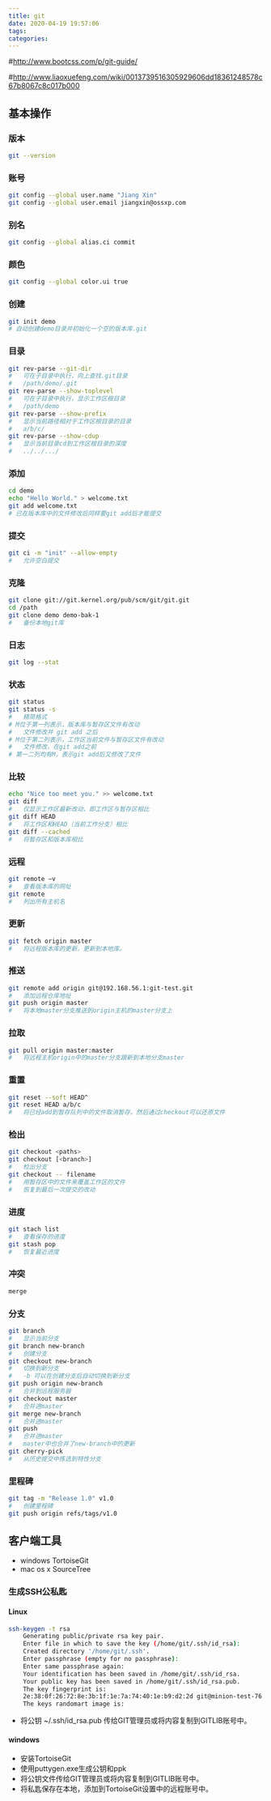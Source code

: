 ```yaml
---
title: git
date: 2020-04-19 19:57:06
tags:
categories:
---
```

#http://www.bootcss.com/p/git-guide/

#http://www.liaoxuefeng.com/wiki/0013739516305929606dd18361248578c67b8067c8c017b000
## 基本操作


###   版本
```bash
git --version
```



###   账号
```bash
git config --global user.name "Jiang Xin"
git config --global user.email jiangxin@ossxp.com
```



###   别名
```bash
git config --global alias.ci commit
```



###   颜色
```bash
git config --global color.ui true
```



###   创建
```bash
git init demo
# 自动创建demo目录并初始化一个空的版本库.git
```



###   目录
```bash
git rev-parse --git-dir
#   可在子目录中执行，向上查找.git目录
#   /path/demo/.git
git rev-parse --show-toplevel
#   可在子目录中执行，显示工作区根目录
#   /path/demo
git rev-parse --show-prefix
#   显示当前路径相对于工作区根目录的目录
#   a/b/c/
git rev-parse --show-cdup
#   显示当前目录cd到工作区根目录的深度
#   ../../.../
```



###   添加
```bash
cd demo
echo "Hello World." > welcome.txt
git add welcome.txt
# 已在版本库中的文件修改后同样要git add后才能提交
```



###   提交

```bash
git ci -m "init" --allow-empty
#   允许空白提交
```



###   克隆
```bash
git clone git://git.kernel.org/pub/scm/git/git.git
cd /path
git clone demo demo-bak-1
#   备份本地git库
```



###   日志
```bash
git log --stat
```



###   状态
```bash
git status
git status -s
#   精简格式
# M位于第一列表示，版本库与暂存区文件有改动
#   文件修改并 git add 之后
# M位于第二列表示，工作区当前文件与暂存区文件有改动
#   文件修改，在git add之前
# 第一二列均有M，表示git add后又修改了文件
```



###   比较
```bash
echo "Nice too meet you." >> welcome.txt
git diff
#   仅显示工作区最新改动，即工作区与暂存区相比
git diff HEAD
#   将工作区和HEAD（当前工作分支）相比
git diff --cached
#   将暂存区和版本库相比
```



###   远程
```bash
git remote –v
#   查看版本库的网址
git remote
#   列出所有主机名
```



###   更新
```bash
git fetch origin master
#   将远程版本库的更新，更新到本地库。
```



###   推送
```bash
git remote add origin git@192.168.56.1:git-test.git
#   添加远程仓库地址
git push origin master
#   将本地master分支推送到origin主机的master分支上
```



###   拉取
```bash
git pull origin master:master
#   将远程主机origin中的master分支跟新到本地分支master
```



###   重置
```bash
git reset --soft HEAD^
git reset HEAD a/b/c
#   将已经add到暂存队列中的文件取消暂存，然后通过checkout可以还原文件
```



###   检出
```bash
git checkout <paths>
git checkout [<branch>]
#   检出分支
git checkout -- filename
#   用暂存区中的文件来覆盖工作区的文件
#   恢复到最后一次提交的改动
```



###   进度

```bash
git stach list
#   查看保存的进度
git stash pop
#   恢复最近进度
```



###   冲突
```bash
merge
```



###   分支
```bash
git branch
#   显示当前分支
git branch new-branch
#   创建分支
git checkout new-branch
#   切换到新分支
#   -b 可以在创建分支后自动切换到新分支
git push origin new-branch
#   合并到远程服务器
git checkout master
#   合并进master
git merge new-branch
#   合并进master
git push
#   合并进master
#   master中也合并了new-branch中的更新
git cherry-pick
#   从历史提交中拣选到特性分支
```



###   里程碑
```bash
git tag -m "Release 1.0" v1.0
#   创建里程碑
git push origin refs/tags/v1.0
```







## 客户端工具
- windows
      TortoiseGit
- mac os x
      SourceTree


### 生成SSH公私匙
#### Linux

```bash
ssh-keygen -t rsa
    Generating public/private rsa key pair. 
    Enter file in which to save the key (/home/git/.ssh/id_rsa):  
    Created directory '/home/git/.ssh'. 
    Enter passphrase (empty for no passphrase):  
    Enter same passphrase again:  
    Your identification has been saved in /home/git/.ssh/id_rsa. 
    Your public key has been saved in /home/git/.ssh/id_rsa.pub. 
    The key fingerprint is: 
    2e:38:0f:26:72:8e:3b:1f:1e:7a:74:40:1e:b9:d2:2d git@minion-test-76.ewin.com 
    The keys randomart image is:
```

- 将公钥 ~/.ssh/id_rsa.pub 传给GIT管理员或将内容复制到GITLIB账号中。

#### windows
- 安装TortoiseGit
- 使用puttygen.exe生成公钥和ppk
- 将公钥文件传给GIT管理员或将内容复制到GITLIB账号中。
- 将私匙保存在本地，添加到TortoiseGit设置中的远程账号中。